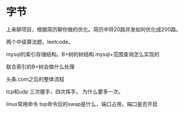 # 字节
上来聊项目，根据简历聊你做的优化。简历中将20路并发如何优化成200路。


两个中级算法题，leetcode。

mysql的索引存储结构。B+树的树结构
mysql+范围查询怎么实现的

联合索引的B+树会做什么处理

头条.com之后的整体流程


tcp和udp
三次握手，四次挥手。
为什么要多一次。


linux常用命令
top命令后的swap是什么，端口占用，端口是否开启



